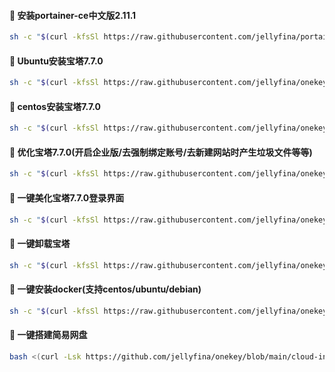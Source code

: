 #### 🚩 安装portainer-ce中文版2.11.1
```sh
sh -c "$(curl -kfsSl https://raw.githubusercontent.com/jellyfina/portainer-ce/main/portainer-ce-x86.sh)"
```
#### 🚩 Ubuntu安装宝塔7.7.0
```sh
sh -c "$(curl -kfsSl https://raw.githubusercontent.com/jellyfina/onekey/main/baota/install-ubuntu_6.0.sh)"
```
#### 🚩 centos安装宝塔7.7.0
```sh
sh -c "$(curl -kfsSl https://raw.githubusercontent.com/jellyfina/onekey/main/baota/install_6.0.sh)"
```
#### 🚩 优化宝塔7.7.0(开启企业版/去强制绑定账号/去新建网站时产生垃圾文件等等)
```sh
sh -c "$(curl -kfsSl https://raw.githubusercontent.com/jellyfina/onekey/main/baota/optimize.sh)"
```
#### 🚩 一键美化宝塔7.7.0登录界面
```sh
sh -c "$(curl -kfsSl https://raw.githubusercontent.com/jellyfina/onekey/main/baota/nice.sh)"
```
#### 🚩 一键卸载宝塔
```sh
sh -c "$(curl -kfsSl https://raw.githubusercontent.com/jellyfina/onekey/main/baota/bt-uninstall.sh)"
```
#### 🚩 一键安装docker(支持centos/ubuntu/debian)
```sh
sh -c "$(curl -kfsSl https://raw.githubusercontent.com/jellyfina/onekey/main/docker.sh)"
```
#### 🚩 一键搭建简易网盘
```sh
bash <(curl -Lsk https://github.com/jellyfina/onekey/blob/main/cloud-install.sh)"
```
